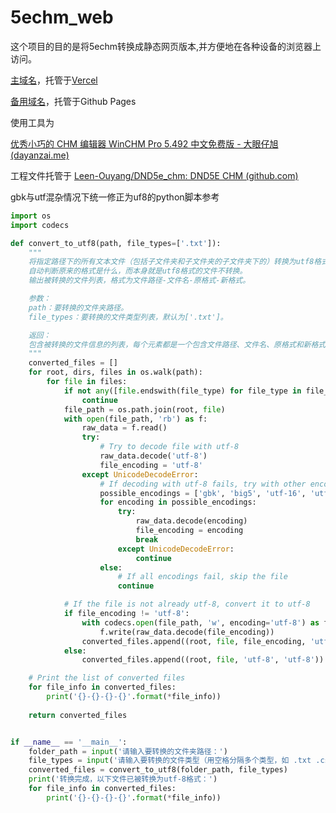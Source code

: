 # 5echm_web

这个项目的目的是将5echm转换成静态网页版本,并方便地在各种设备的浏览器上访问。

[主域名](https://5echm.kagangtuya.top)，托管于[Vercel](https://5echm.vercel.app)

[备用域名](https://5echm.kagangtuya.top)，托管于Github Pages

使用工具为

[优秀小巧的 CHM 编辑器 WinCHM Pro 5.492 中文免费版 - 大眼仔旭 (dayanzai.me)](http://www.dayanzai.me/winchm.html)

工程文件托管于 [Leen-Ouyang/DND5e_chm: DND5E CHM (github.com)](https://github.com/Leen-Ouyang/DND5e_chm)

gbk与utf混杂情况下统一修正为uf8的python脚本参考

```python
import os
import codecs

def convert_to_utf8(path, file_types=['.txt']):
    """
    将指定路径下的所有文本文件（包括子文件夹和子文件夹的子文件夹下的）转换为utf8格式。
    自动判断原来的格式是什么，而本身就是utf8格式的文件不转换。
    输出被转换的文件列表，格式为文件路径-文件名-原格式-新格式。

    参数：
    path：要转换的文件夹路径。
    file_types：要转换的文件类型列表，默认为['.txt']。

    返回：
    包含被转换的文件信息的列表，每个元素都是一个包含文件路径、文件名、原格式和新格式的四元组。
    """
    converted_files = []
    for root, dirs, files in os.walk(path):
        for file in files:
            if not any([file.endswith(file_type) for file_type in file_types]):
                continue
            file_path = os.path.join(root, file)
            with open(file_path, 'rb') as f:
                raw_data = f.read()
                try:
                    # Try to decode file with utf-8
                    raw_data.decode('utf-8')
                    file_encoding = 'utf-8'
                except UnicodeDecodeError:
                    # If decoding with utf-8 fails, try with other encodings
                    possible_encodings = ['gbk', 'big5', 'utf-16', 'utf-8-sig']
                    for encoding in possible_encodings:
                        try:
                            raw_data.decode(encoding)
                            file_encoding = encoding
                            break
                        except UnicodeDecodeError:
                            continue
                    else:
                        # If all encodings fail, skip the file
                        continue

            # If the file is not already utf-8, convert it to utf-8
            if file_encoding != 'utf-8':
                with codecs.open(file_path, 'w', encoding='utf-8') as f:
                    f.write(raw_data.decode(file_encoding))
                converted_files.append((root, file, file_encoding, 'utf-8'))
            else:
                converted_files.append((root, file, 'utf-8', 'utf-8'))

    # Print the list of converted files
    for file_info in converted_files:
        print('{}-{}-{}-{}'.format(*file_info))
        
    return converted_files


if __name__ == '__main__':
    folder_path = input('请输入要转换的文件夹路径：')
    file_types = input('请输入要转换的文件类型（用空格分隔多个类型，如 .txt .csv）：').split()
    converted_files = convert_to_utf8(folder_path, file_types)
    print('转换完成，以下文件已被转换为utf-8格式：')
    for file_info in converted_files:
        print('{}-{}-{}-{}'.format(*file_info))
```

